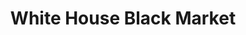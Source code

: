 ---
title: "White House Black Market"
url: /gaithersburg/white-house-black-market/
shop: Kleidung
---
